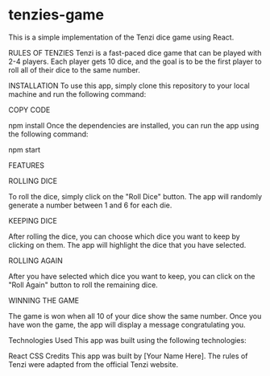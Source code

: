 # tenzies-game

This is a simple implementation of the Tenzi dice game using React.

RULES OF TENZIES
Tenzi is a fast-paced dice game that can be played with 2-4 players. Each player gets 10 dice, and the goal is to be the first player to roll all of their dice to the same number.

INSTALLATION
To use this app, simply clone this repository to your local machine and run the following command:

COPY CODE

npm install
Once the dependencies are installed, you can run the app using the following command:


npm start

FEATURES

ROLLING DICE

To roll the dice, simply click on the "Roll Dice" button. The app will randomly generate a number between 1 and 6 for each die.

KEEPING DICE

After rolling the dice, you can choose which dice you want to keep by clicking on them. The app will highlight the dice that you have selected.

ROLLING AGAIN

After you have selected which dice you want to keep, you can click on the "Roll Again" button to roll the remaining dice.

WINNING THE GAME

The game is won when all 10 of your dice show the same number. Once you have won the game, the app will display a message congratulating you.

Technologies Used
This app was built using the following technologies:

React
CSS
Credits
This app was built by [Your Name Here]. The rules of Tenzi were adapted from the official Tenzi website.

